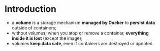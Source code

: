 # Introduction

- a **volume** is a storage mechanism **managed by Docker** to **persist data** outside of containers;
- without volumes, when you stop or remove a container, **everything inside it is lost** (except the image);
- volumes **keep data safe**, even if containers are destroyed or updated.
